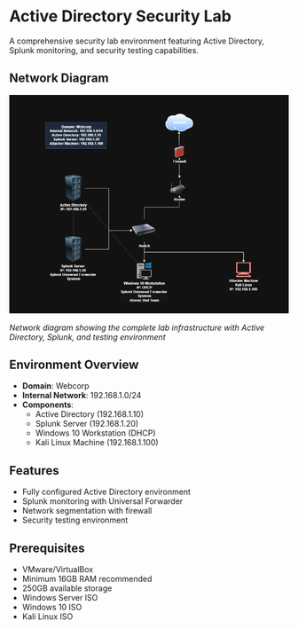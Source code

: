 # Active Directory Security Lab

A comprehensive security lab environment featuring Active Directory, Splunk monitoring, and security testing capabilities.

## Network Diagram

![Network Infrastructure](./assets/network-diagram.png)

*Network diagram showing the complete lab infrastructure with Active Directory, Splunk, and testing environment*

## Environment Overview

- **Domain**: Webcorp
- **Internal Network**: 192.168.1.0/24 
- **Components**:
  - Active Directory (192.168.1.10)
  - Splunk Server (192.168.1.20)
  - Windows 10 Workstation (DHCP)
  - Kali Linux Machine (192.168.1.100)

## Features

- Fully configured Active Directory environment
- Splunk monitoring with Universal Forwarder
- Network segmentation with firewall
- Security testing environment

## Prerequisites

- VMware/VirtualBox
- Minimum 16GB RAM recommended
- 250GB available storage
- Windows Server ISO
- Windows 10 ISO
- Kali Linux ISO
